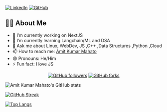 <link rel="stylesheet" href="https://cdnjs.cloudflare.com/ajax/libs/font-awesome/5.15.3/css/all.min.css" />

[![LinkedIn](https://img.shields.io/badge/LinkedIn-0077B5?style=for-the-badge&logo=linkedin&logoColor=white&logoWidth=20)](https://www.linkedin.com/in/amit-kumar-mahato-751bb61b6/)
[![GitHub](https://img.shields.io/badge/GitHub-181717?style=for-the-badge&logo=github&logoColor=white)](https://github.com/weaponxwolf)

## 🙋‍♂️ About Me

- 🔭 I’m currently working on NextJS
- 🌱 I’m currently learning Langchain/ML and DSA
- 💬 Ask me about Linux, WebDev, JS ,C++ ,Data Structures ,Python ,Cloud
- 📫 How to reach me: <a href="https://www.linkedin.com/in/amit-kumar-mahato-751bb61b6/">Amit Kumar Mahato</a>
- 😄 Pronouns: He/Him
- ⚡ Fun fact: I love JS

<div style="text-align: center;">

[![GitHub followers](https://img.shields.io/github/followers/weaponxwolf?label=Followers&style=social)](https://github.com/weaponxwolf)
[![GitHub forks](https://img.shields.io/github/forks/weaponxwolf/weaponxwolf?style=social)](https://github.com/weaponxwolf/weaponxwolf/network/members)

</div>

![Amit Kumar Mahato's GitHub stats](https://github-readme-stats.vercel.app/api?username=weaponxwolf&show_icons=true&theme=radical&hide=stars)

[![GitHub Streak](https://github-readme-streak-stats.herokuapp.com/?user=weaponxwolf&currStreakNum=2FD3EB&fire=pink&sideLabels=F00&theme=nightowl)](https://git.io/streak-stats)

[![Top Langs](https://github-readme-stats.vercel.app/api/top-langs/?username=weaponxwolf&layout=compact)](https://github.com/anuraghazra/github-readme-stats)

